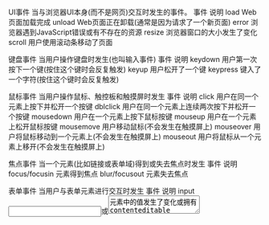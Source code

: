 ##
UI事件 当与浏览器UI本身(而不是网页)交互时发生的事件。
事件        说明
load        Web页面加载完成
unload      Web页面正在卸载(通常是因为请求了一个新页面)
error       浏览器遇到JavaScript错误或有不存在的资源
resize      浏览器窗口的大小发生了变化
scroll      用户使用滚动条移动了页面

键盘事件 当用户操作键盘时发生(也叫输入事件)
事件        说明
keydown     用户第一次按下一个键(按住这个键时会反复触发)
keyup       用户松开了一个键
keypress    键入了一个字符(按住这个键时会反复触发)

鼠标事件 当用户操作鼠标、触控板和触摸屏时发生
事件        说明
click       用户在同一个元素上按下并松开一个按键
dblclick    用户在同一个元素上连续两次按下并松开一个按键
mousedown   用户在一个元素上按下鼠标按键
mouseup     用户在一个元素上松开鼠标按键
mousemove   用户移动鼠标(不会发生在触摸屏上)
mouseover   用户将鼠标移动到一个元素上(不会发生在触摸屏上)
mouseout    用户将鼠标从一个元素上移开(不会发生在触摸屏上)

焦点事件 当一个元素(比如链接或表单域)得到或失去焦点时发生
事件              说明
focus/focusin     元素得到焦点
blur/focusout      元素失去焦点

表单事件 当用户与表单元素进行交互时发生
事件         说明
input        <input>或<textarea>元素中的值发生了变化或拥有 contenteditable
             属性的元素中的值发生了变化
change       复选框、单选框或单选按钮的值发生了变化
submit       用户提交表单(使用按钮或键盘提交)
reset        用户单击了表单上的重置按钮
cut          用户从一个表单域中剪切了内容
copy         用户从一个表单域中复制了内容
paste        用户从一个表单域中粘贴了内容
select       用户在一个表单域中选中了一些文本
